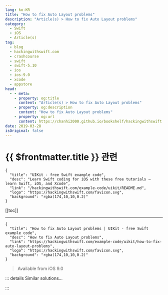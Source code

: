 ```yaml
---
lang: ko-KR
title: "How to fix Auto Layout problems"
description: "Article(s) > How to fix Auto Layout problems"
category:
  - Swift
  - iOS
  - Article(s)
tag: 
  - blog
  - hackingwithswift.com
  - crashcourse
  - swift
  - swift-5.10
  - ios
  - ios-9.0
  - xcode
  - appstore
head:
  - - meta:
    - property: og:title
      content: "Article(s) > How to fix Auto Layout problems"
    - property: og:description
      content: "How to fix Auto Layout problems"
    - property: og:url
      content: https://chanhi2000.github.io/bookshelf/hackingwithswift.com/example-code/uikit/how-to-fix-auto-layout-problems.html
date: 2019-03-28
isOriginal: false
---
```


# {{ $frontmatter.title }} 관련

```component VPCard
{
  "title": "UIKit - free Swift example code",
  "desc": "Learn Swift coding for iOS with these free tutorials – learn Swift, iOS, and Xcode",
  "link": "/hackingwithswift.com/example-code/uikit/README.md",
  "logo": "https://hackingwithswift.com/favicon.svg",
  "background": "rgba(174,10,10,0.2)"
}
```

[[toc]]

---

```component VPCard
{
  "title": "How to fix Auto Layout problems | UIKit - free Swift example code",
  "desc": "How to fix Auto Layout problems",
  "link": "https://hackingwithswift.com/example-code/uikit/how-to-fix-auto-layout-problems",
  "logo": "https://hackingwithswift.com/favicon.svg",
  "background": "rgba(174,10,10,0.2)"
}
```

> Available from iOS 9.0

<!-- TODO: 작성 -->

<!--
If your Auto Layout code isn’t behaving the way you want, there’s a good chance you’re seeing Xcode spew errors into its log while your user interface is thoroughly broken. There are a few steps you can take that might help, and I want to walk through each of them here.

First, customize the `identifier` property of each of your constraints. This is a free-text string that can be whatever you want, so use it to give your identifiers meaningful name “Image View aligns its right edge to the title label” for example. When Xcode spits out Auto Layout errors in the future, this identifier will be included so you get a better idea of what’s causing the problem.

Second, try calling the `exerciseAmbiguityInLayout()` method of the view that’s causing problems. This is a method specifically designed to debugging, and causes a view to randomly shift between all layouts that are possible given the constraints you’ve applied. If you run this a few times then it should be clear what’s causing the issue: if two views vary in their widths, it means your current constraints don’t make it clear which is the correct layout.

Third, try creating your constraints in Interface Builder. You don’t need to keep them there if you prefer doing things in code, but if you try to create them in IB you’ll be able to see visually where the problem is – IB will flag up a warning or error depending on your mistake.

Finally, try pasting Xcode’s Auto Layout errors into <a href="http://www.wtfautolayout.com/">http://www.wtfautolayout.com/</a>. This is a web service that reads Xcode Auto Layout errors and converts them into a graphical representation of what’s happened. It won’t direct you to the solution, but it might at least help make it clearer.

-->

::: details Similar solutions…

<!--
/quick-start/concurrency/what-is-actor-hopping-and-how-can-it-cause-problems">What is actor hopping and how can it cause problems? 
/example-code/uikit/how-to-activate-multiple-auto-layout-constraints-using-activate">How to activate multiple Auto Layout constraints using activate() 
/example-code/uikit/how-to-stop-auto-layout-and-autoresizing-masks-conflicting-translatesautoresizingmaskintoconstraints">How to stop Auto Layout and autoresizing masks conflicting: translatesAutoresizingMaskIntoConstraints 
/example-code/uikit/how-to-create-auto-layout-constraints-in-code-constraintswithvisualformat">How to create Auto Layout constraints in code: constraints(withVisualFormat:) 
/example-code/uikit/how-to-identify-your-auto-layout-constraints">How to identify your Auto Layout constraints</a><div class="col-lg-9" style="text-align: left;">
-->

:::


